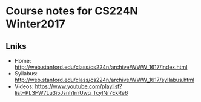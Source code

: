 # Course notes for CS224N Winter2017

## Lniks
* Home: http://web.stanford.edu/class/cs224n/archive/WWW_1617/index.html
* Syllabus: http://web.stanford.edu/class/cs224n/archive/WWW_1617/syllabus.html
* Videos: https://www.youtube.com/playlist?list=PL3FW7Lu3i5Jsnh1rnUwq_TcylNr7EkRe6
